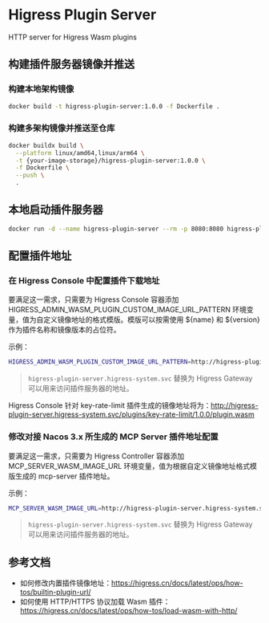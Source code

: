 # Higress Plugin Server

HTTP server for Higress Wasm plugins

## 构建插件服务器镜像并推送

### 构建本地架构镜像

```bash
docker build -t higress-plugin-server:1.0.0 -f Dockerfile .
```

### 构建多架构镜像并推送至仓库

```bash
docker buildx build \
  --platform linux/amd64,linux/arm64 \
  -t {your-image-storage}/higress-plugin-server:1.0.0 \
  -f Dockerfile \
  --push \
  .
```

## 本地启动插件服务器

```bash
docker run -d --name higress-plugin-server --rm -p 8080:8080 higress-plugin-server:1.0.0
```

## 配置插件地址

### 在 Higress Console 中配置插件下载地址

要满足这一需求，只需要为 Higress Console 容器添加 HIGRESS_ADMIN_WASM_PLUGIN_CUSTOM_IMAGE_URL_PATTERN 环境变量，值为自定义镜像地址的格式模版。模版可以按需使用 ${name} 和 ${version} 作为插件名称和镜像版本的占位符。

示例：

```bash
HIGRESS_ADMIN_WASM_PLUGIN_CUSTOM_IMAGE_URL_PATTERN=http://higress-plugin-server.higress-system.svc/plugins/${name}/${version}/plugin.wasm
```

> `higress-plugin-server.higress-system.svc` 替换为 Higress Gateway 可以用来访问插件服务器的地址。

Higress Console 针对 key-rate-limit 插件生成的镜像地址将为：http://higress-plugin-server.higress-system.svc/plugins/key-rate-limit/1.0.0/plugin.wasm

### 修改对接 Nacos 3.x 所生成的 MCP Server 插件地址配置

要满足这一需求，只需要为 Higress Controller 容器添加 MCP_SERVER_WASM_IMAGE_URL 环境变量，值为根据自定义镜像地址格式模版生成的 mcp-server 插件地址。

示例：

```bash
MCP_SERVER_WASM_IMAGE_URL=http://higress-plugin-server.higress-system.svc/plugins/mcp-server/1.0.0/plugin.wasm
```

> `higress-plugin-server.higress-system.svc` 替换为 Higress Gateway 可以用来访问插件服务器的地址。

## 参考文档

- 如何修改内置插件镜像地址：https://higress.cn/docs/latest/ops/how-tos/builtin-plugin-url/
- 如何使用 HTTP/HTTPS 协议加载 Wasm 插件：https://higress.cn/docs/latest/ops/how-tos/load-wasm-with-http/
